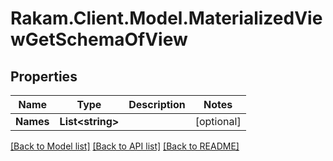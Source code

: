 # Rakam.Client.Model.MaterializedViewGetSchemaOfView
## Properties

Name | Type | Description | Notes
------------ | ------------- | ------------- | -------------
**Names** | **List&lt;string&gt;** |  | [optional] 

[[Back to Model list]](../README.md#documentation-for-models) [[Back to API list]](../README.md#documentation-for-api-endpoints) [[Back to README]](../README.md)

